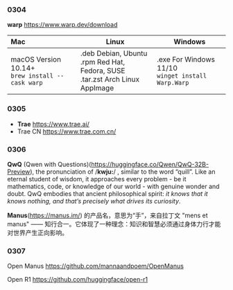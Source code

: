 <!-- markdownlint-disable MD033 MD041 -->

### 0304

**warp** <https://www.warp.dev/download>

| Mac                                                  | Linux                                                        | Windows                                                |
| :--------------------------------------------------- | ------------------------------------------------------------ | ------------------------------------------------------ |
| macOS Version 10.14+<br />`brew install --cask warp` | .deb Debian, Ubuntu <br />.rpm Red Hat, Fedora, SUSE <br />.tar.zst Arch Linux <br />AppImage | .exe For Windows 11/10<br />`winget install Warp.Warp` |

### 0305

- **Trae** <https://www.trae.ai/>
- Trae CN <https://www.trae.com.cn/>

### 0306

**QwQ** (Qwen with Questions)(<https://huggingface.co/Qwen/QwQ-32B-Preview>), the pronunciation of /**kwju:**/ , similar to the word “quill”. Like an eternal student of wisdom, it approaches every problem - be it mathematics, code, or knowledge of our world - with genuine wonder and doubt. QwQ embodies that ancient philosophical spirit: *it knows that it knows nothing, and that’s precisely what drives its curiosity*.

**Manus**(<https://manus.im/>) 的产品名，意思为“手”，来自拉丁文 "mens et manus" —— 知行合一。它体现了一种理念：知识和智慧必须通过身体力行才能对世界产生正向影响。

### 0307

Open Manus <https://github.com/mannaandpoem/OpenManus>

Open R1 <https://github.com/huggingface/open-r1>
